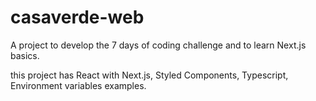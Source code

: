 # casaverde-web

A project to develop the 7 days of coding challenge and to learn Next.js basics.

this project has React with Next.js, Styled Components, Typescript, Environment variables examples.
